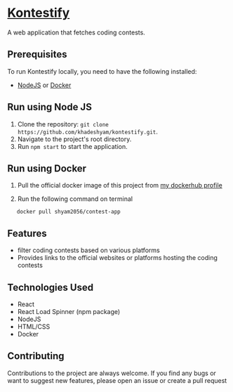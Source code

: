# <a href="https://pink-comfortable-snapper.cyclic.app/" target="_blank">Kontestify</a> 

A web application that fetches coding contests.

## Prerequisites

To run Kontestify locally, you need to have the following installed:
- <a href="https://nodejs.org/" target="_blank">NodeJS</a> or <a href="https://www.docker.com/" target="_blank">Docker</a>

## Run using Node JS
1. Clone the repository: `git clone https://github.com/khadeshyam/kontestify.git`.
2. Navigate to the project's root directory.
3. Run `npm start` to start the application.

## Run using Docker
1. Pull the official docker image of this project from <a href="https://hub.docker.com/u/shyam2056" target="_blank">my dockerhub profile</a>

2. Run the following command on terminal

 ``` 
    docker pull shyam2056/contest-app
 ```
 
## Features
- filter coding contests based on various platforms
- Provides links to the official websites or platforms hosting the coding contests

## Technologies Used

- React
- React Load Spinner (npm package)
- NodeJS
- HTML/CSS
- Docker 

## Contributing

Contributions to the project are always welcome. If you find any bugs or want to suggest new features, please open an issue or create a pull request
   
